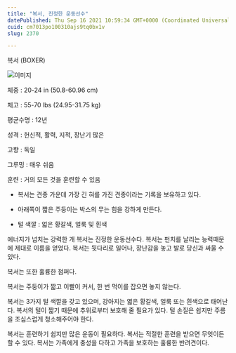 ```yaml
---
title: "복서, 진정한 운동선수"
datePublished: Thu Sep 16 2021 10:59:34 GMT+0000 (Coordinated Universal Time)
cuid: cm7013po100310ajs9tq0bx1v
slug: 2370

---
```



복서 (BOXER)

![이미지](https://cdn.hashnode.com/res/hashnode/image/upload/v1739250937961/33aa6b60-1d57-4e11-afa2-f8ce0c3a5168.jpeg)

체중 : 20-24 in (50.8-60.96 cm)

체고 : 55-70 lbs (24.95-31.75 kg)

평균수명 : 12년

성격 : 헌신적, 활력, 지적, 장난기 많은

고향 : 독일

그루밍 : 매우 쉬움

훈련 : 거의 모든 것을 훈련할 수 있음

* 복서는 견종 가운데 가장 긴 혀를 가진 견종이라는 기록을 보유하고 있다.

* 아래쪽이 짧은 주둥이는 박스의 무는 힘을 강하게 만든다.

* 털 색깔 : 얿은 황갈색, 얼룩 및 흰색

에너지가 넘치는 강력한 개 복서는 진정한 운동선수다. 복서는 펀치를 날리는 능력때문에 제대로 이름을 얻었다. 복서는 뒷다리로 일어나, 장난감을 놓고 발로 당신과 싸울 수 있다.

복서는 또한 훌륭한 점퍼다.

복서는 주둥이가 짧고 이빨이 커서, 한 번 먹이를 잡으면 놓지 않는다.

복서는 3가지 털 색깔을 갖고 있으며, 강아지는 엷은 황갈색, 얼룩 또는 흰색으로 태어난다. 복서의 털이 짧기 때문에 추위로부터 보호해 줄 필요가 있다. 털 손질은 쉽지만 주름을 조심스럽게 청소해주어야 한다.

복서는 훈련하기 쉽지만 많은 운동이 필요하다. 복서는 적절한 훈련을 받으면 무엇이든 할 수 있다. 복서는 가족에게 충성을 다하고 가족을 보호하는 훌륭한 반려견이다.